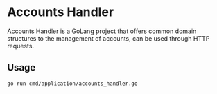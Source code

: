 # Accounts Handler

Accounts Handler is a GoLang project that offers common domain structures to the management of accounts, can be used through HTTP requests.

## Usage

```bash
go run cmd/application/accounts_handler.go
```
